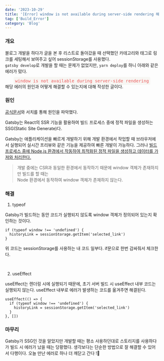 ```yaml
---
date: '2023-10-29'
title: '[Error] window is not available during server-side rendering 해결법'
tag: ['Build_Error']
category: 'Blog'
---
```


### 개요

블로그 개발을 하다가 글을 본 후 리스트로 돌아갔을 때 선택했던 카테고리와 태그로 링크를 세팅해서 보여주고 싶어 sessionStorage를 사용했다. <br/>
`gatsby develop`로 개발을 할 때는 문제가 없었지만, `yarn deploy`를 하니 아래와 같은 에러가 떴다. <br/>

<div style="text-align: center"> 
<span style="color: #eb5a5a;
    background-color: #f7f6f3;
    font-size: 14px;
    padding: 5px;
    border-radius: 0.3em;
    font-family: Consolas, Monaco, 'Andale Mono', 'Ubuntu Mono', monospace;" >
    window is not available during server-side rendering </span> 
</div>
해당 에러의 원인과 어떻게 해결할 수 있는지에 대해 작성한 글이다.

### 원인

[공식문서](https://www.gatsbyjs.com/docs/debugging-html-builds/)와 서치를 통해 원인을 파악했다.

Gatsby는 React의 SSR 기능을 활용하여 빌드 프로세스 중에 정적 파일을 생성하는 SSG(Static Site Generate)다.

Gatsby는 애플리케이션을 빠르게 개발하기 위해 개발 환경에서 작업할 때 브라우저에서 실행되어 실시간 프리뷰와 같은 기능을 제공하여 빠른 개발이 가능하다. 그러나 <u>빌드 프로세스 중에 Node.js 환경에서 작동하여 최적화된 정적 파일을 생성하고 데이터를 가져와 처리한다.</u><br/>

> 개발 중에는 CSR과 동일한 환경에서 동작하기 때문에 window 객체가 존재하지만 빌드를 할 때는 <br/> Node 환경에서 동작하여 window 객체가 존재하지 않는다.

### 해결

1. typeof <br/>

Gatsby가 빌드하는 동안 코드가 실행되지 않도록 window 객체가 정의되어 있는지 확인하는 것이다.

```tsx
if (typeof window !== 'undefined') {
  historyLink = sessionStorage.getItem('selected_link')
}
```

위 코드는 sessionStorage를 사용하는 내 코드 일부다. if문으로 한번 감싸줘서 체크한다.

<br/>

2. useEffect <br/>

useEffect는 렌더링 시에 실행되기 때문에, 초기 서버 빌드 시 useEffect 내부 코드는 실행되지 않는다. useEffect 내부로 에러가 발생하는 코드를 옮겨주면 해결된다.

```tsx
useEffect(() => {
  if (typeof window !== 'undefined') {
    historyLink = sessionStorage.getItem('selected_link')
  }
}, [])
```

### 마무리

Gatsby가 SSG인 것을 알았지만 개발할 때는 평소 사용하던대로 스토리지를 사용하다가 빌드 시 에러가 났을 때는 당황했다. 생각보다는 단순한 방법으로 잘 해결할 수 있어서 다행이다. 오늘 만난 에러로 하나 더 깨닫고 간다 !🫡
